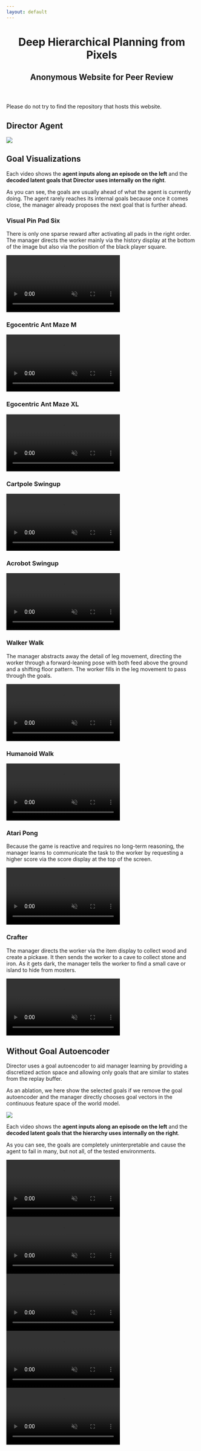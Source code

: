 ```yaml
---
layout: default
---
```


<header>
<h1>Deep Hierarchical Planning from Pixels</h1>
<h2>Anonymous Website for Peer Review</h2>
</header>

Please do not try to find the repository that hosts this website.

## Director Agent

<img src="method.png" />

## Goal Visualizations

Each video shows the **agent inputs along an episode on the left** and the
**decoded latent goals that Director uses internally on the right**.

As you can see, the goals are usually ahead of what the agent is currently
doing. The agent rarely reaches its internal goals because once it comes close,
the manager already proposes the next goal that is further ahead.

### Visual Pin Pad Six

There is only one sparse reward after activating all pads in the right order.
The manager directs the worker mainly via the history display at the bottom of
the image but also via the position of the black player square.

<video autoplay muted loop controls><source src="goals/pinpad6.mp4"></video>

### Egocentric Ant Maze M

<video autoplay muted loop controls><source src="goals/mazem.mp4"></video>

### Egocentric Ant Maze XL

<video autoplay muted loop controls><source src="goals/mazexl.mp4"></video>

### Cartpole Swingup

<video autoplay muted loop controls><source src="goals/cartpole.mp4"></video>

### Acrobot Swingup

<video autoplay muted loop controls><source src="goals/acro.mp4"></video>

### Walker Walk

The manager abstracts away the detail of leg movement, directing the worker
through a forward-leaning pose with both feed above the ground and a shifting
floor pattern. The worker fills in the leg movement to pass through the goals.

<video autoplay muted loop controls><source src="goals/walker.mp4"></video>

### Humanoid Walk

<video autoplay muted loop controls><source src="goals/humanoid.mp4"></video>

### Atari Pong

Because the game is reactive and requires no long-term reasoning, the manager
learns to communicate the task to the worker by requesting a higher score via
the score display at the top of the screen.

<video autoplay muted loop controls><source src="goals/pong.mp4"></video>

### Crafter

The manager directs the worker via the item display to collect wood and create
a pickaxe. It then sends the worker to a cave to collect stone and iron. As it
gets dark, the manager tells the worker to find a small cave or island to hide
from mosters.

<video autoplay muted loop controls><source src="goals/crafter.mp4"></video>

## Without Goal Autoencoder

Director uses a goal autoencoder to aid manager learning by providing a
discretized action space and allowing only goals that are similar to states
from the replay buffer.

As an ablation, we here show the selected goals if we remove the goal
autoencoder and the manager directly chooses goal vectors in the continuous
feature space of the world model.

<img src="noae.png" />

Each video shows the **agent inputs along an episode on the left** and the
**decoded latent goals that the hierarchy uses internally on the right**.

As you can see, the goals are completely uninterpretable and cause the agent to
fail in many, but not all, of the tested environments.

<video autoplay muted loop controls><source src="noae/pinpad5.mp4"></video><br>
<video autoplay muted loop controls><source src="noae/walker.mp4"></video><br>
<video autoplay muted loop controls><source src="noae/humanoid.mp4"></video><br>
<video autoplay muted loop controls><source src="noae/crafter.mp4"></video><br>
<video autoplay muted loop controls><source src="noae/dmlab.mp4"></video>

<!-- ## Replay Goals -->
<!-- ## Instructions -->
<!-- The code is available for download: [director.zip](director.zip) -->
